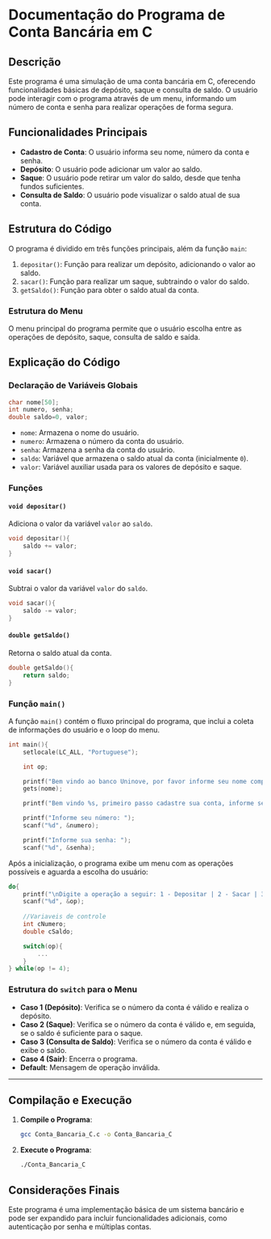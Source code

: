 # Documentação do Programa de Conta Bancária em C

## Descrição

Este programa é uma simulação de uma conta bancária em C, oferecendo funcionalidades básicas de depósito, saque e consulta de saldo. O usuário pode interagir com o programa através de um menu, informando um número de conta e senha para realizar operações de forma segura.

## Funcionalidades Principais

- **Cadastro de Conta**: O usuário informa seu nome, número da conta e senha.
- **Depósito**: O usuário pode adicionar um valor ao saldo.
- **Saque**: O usuário pode retirar um valor do saldo, desde que tenha fundos suficientes.
- **Consulta de Saldo**: O usuário pode visualizar o saldo atual de sua conta.

## Estrutura do Código

O programa é dividido em três funções principais, além da função `main`:

1. `depositar()`: Função para realizar um depósito, adicionando o valor ao saldo.
2. `sacar()`: Função para realizar um saque, subtraindo o valor do saldo.
3. `getSaldo()`: Função para obter o saldo atual da conta.

### Estrutura do Menu

O menu principal do programa permite que o usuário escolha entre as operações de depósito, saque, consulta de saldo e saída.

## Explicação do Código

### Declaração de Variáveis Globais

```c
char nome[50];
int numero, senha;
double saldo=0, valor;
```

- `nome`: Armazena o nome do usuário.
- `numero`: Armazena o número da conta do usuário.
- `senha`: Armazena a senha da conta do usuário.
- `saldo`: Variável que armazena o saldo atual da conta (inicialmente `0`).
- `valor`: Variável auxiliar usada para os valores de depósito e saque.

### Funções

#### `void depositar()`

Adiciona o valor da variável `valor` ao `saldo`.

```c
void depositar(){
	saldo += valor;
}
```

#### `void sacar()`

Subtrai o valor da variável `valor` do `saldo`.

```c
void sacar(){
	saldo -= valor;
}
```

#### `double getSaldo()`

Retorna o saldo atual da conta.

```c
double getSaldo(){
	return saldo;
}
```

### Função `main()`

A função `main()` contém o fluxo principal do programa, que inclui a coleta de informações do usuário e o loop do menu.

```c
int main(){
	setlocale(LC_ALL, "Portuguese");

	int op;

	printf("Bem vindo ao banco Uninove, por favor informe seu nome completo\n");
	gets(nome);

	printf("Bem vindo %s, primeiro passo cadastre sua conta, informe seu número e sua senha\n\n", nome);

	printf("Informe seu número: ");
	scanf("%d", &numero);

	printf("Informe sua senha: ");
	scanf("%d", &senha);
```

Após a inicialização, o programa exibe um menu com as operações possíveis e aguarda a escolha do usuário:

```c
do{
	printf("\nDigite a operação a seguir: 1 - Depositar | 2 - Sacar | 3 - Consultar | 4 - Sair: \n");
	scanf("%d", &op);
	
	//Variaveis de controle
	int cNumero; 
	double cSaldo;

	switch(op){
		...
	}
} while(op != 4);
```

### Estrutura do `switch` para o Menu

- **Caso 1 (Depósito)**: Verifica se o número da conta é válido e realiza o depósito.
- **Caso 2 (Saque)**: Verifica se o número da conta é válido e, em seguida, se o saldo é suficiente para o saque.
- **Caso 3 (Consulta de Saldo)**: Verifica se o número da conta é válido e exibe o saldo.
- **Caso 4 (Sair)**: Encerra o programa.
- **Default**: Mensagem de operação inválida.

---

## Compilação e Execução

1. **Compile o Programa**:
   ```bash
   gcc Conta_Bancaria_C.c -o Conta_Bancaria_C
   ```

2. **Execute o Programa**:
   ```bash
   ./Conta_Bancaria_C
   ```

## Considerações Finais

Este programa é uma implementação básica de um sistema bancário e pode ser expandido para incluir funcionalidades adicionais, como autenticação por senha e múltiplas contas.
